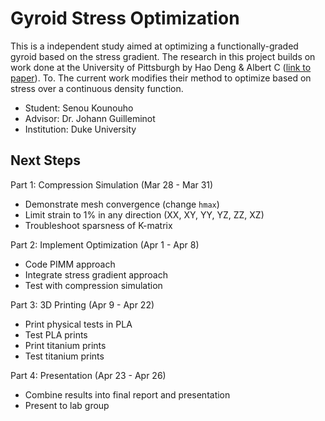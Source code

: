 # Gyroid Stress Optimization
This is a independent study aimed at optimizing a functionally-graded gyroid based on the stress gradient. The research in this project builds on work done at the University of Pittsburgh by Hao Deng & Albert C ([link to paper](https://link.springer.com/article/10.1007/s11837-021-04659-1)). To. The current work modifies their method to optimize based on stress over a continuous density function.

 - Student: Senou Kounouho
 - Advisor: Dr. Johann Guilleminot
 - Institution: Duke University

## Next Steps

Part 1: Compression Simulation (Mar 28 - Mar 31)
 - Demonstrate mesh convergence (change `hmax`)
 - Limit strain to 1% in any direction (XX, XY, YY, YZ, ZZ, XZ)
 - Troubleshoot sparsness of K-matrix

Part 2: Implement Optimization (Apr 1 - Apr 8)
 - Code PIMM approach
 - Integrate stress gradient approach
 - Test with compression simulation

Part 3: 3D Printing (Apr 9 - Apr 22)
 - Print physical tests in PLA
 - Test PLA prints
 - Print titanium prints
 - Test titanium prints

Part 4: Presentation (Apr 23 - Apr 26)
 - Combine results into final report and presentation
 - Present to lab group
